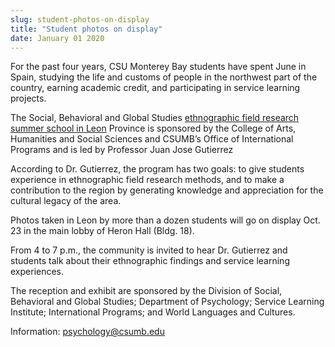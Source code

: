```yaml
---
slug: student-photos-on-display
title: "Student photos on display"
date: January 01 2020
---
```


<p>For the past four years, CSU Monterey Bay students have spent June in Spain, studying the life and customs of people in the northwest part of the country, earning academic credit, and participating in service learning projects.
</p><p>The Social, Behavioral and Global Studies <a href="https://csumb.edu/educationabroad/csumb&#45;faculty&#45;led&#45;program&#45;le%C3%B3n&#45;summer?_search=ethnographic+field+research">ethnographic field research summer school in Leon</a> Province is sponsored by the College of Arts, Humanities and Social Sciences and CSUMB’s Office of International Programs and is led by Professor Juan Jose Gutierrez
</p><p>According to Dr. Gutierrez, the program has two goals: to give students experience in ethnographic field research methods, and to make a contribution to the region by generating knowledge and appreciation for the cultural legacy of the area.
</p><p>Photos taken in Leon by more than a dozen students will go on display Oct. 23 in the main lobby of Heron Hall &#40;Bldg. 18&#41;.

From 4 to 7 p.m., the community is invited to hear Dr. Gutierrez and students talk about their ethnographic findings and service learning experiences.

The reception and exhibit are sponsored by the Division of Social, Behavioral and Global Studies; Department of Psychology; Service Learning Institute; International Programs; and World Languages and Cultures.

Information: psychology@csumb.edu
</p>
